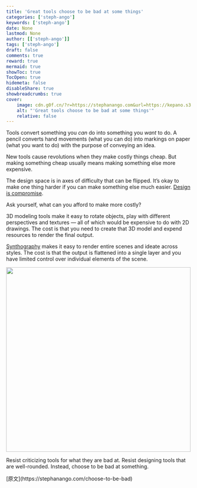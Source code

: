 ```yaml
---
title: 'Great tools choose to be bad at some things'
categories: ['steph-ango']
keywords: ['steph-ango']
date: None
lastmod: None
author: [['steph-ango']]
tags: ['steph-ango']
draft: false 
comments: true
reward: true 
mermaid: true 
showToc: true 
TocOpen: true 
hidemeta: false 
disableShare: true 
showbreadcrumbs: true 
cover:
    image: cdn.g0f.cn/?r=https://stephanango.com&url=https://kepano.s3.amazonaws.com/tools-triangle.png
    alt: "'Great tools choose to be bad at some things'"
    relative: false
---
```


<div>

<p>Tools convert something you <em>can</em> do into something you <em>want</em> to do.  A pencil converts hand movements (what you can do) into markings on paper (what you want to do) with the purpose of conveying an idea.</p>
<p>New tools cause revolutions when they make costly things cheap. But making something cheap usually means making something else more expensive.</p>
<p>The design space is in axes of difficulty that can be flipped. It’s okay to make one thing harder if you can make something else much easier. <a class="internal-link" href="https://stephanango.com/design-is-compromise">Design is compromise</a>.</p>
<p>Ask yourself, what can you afford to make more costly?</p>
<p>3D modeling tools make it easy to rotate objects, play with different perspectives and textures — all of which would be expensive to do with 2D drawings. The cost is that you need to create that 3D model and expend resources to render the final output.</p>
<p><a class="internal-link" href="https://stephanango.com/synthography">Synthography</a> makes it easy to render entire scenes and ideate across styles. The cost is that the output is flattened into a single layer and you have limited control over individual elements of the scene.</p>
<p><img class="invert c cc ppt ppb" src="cdn.g0f.cn/?r=https://stephanango.com&url=https://kepano.s3.amazonaws.com/tools-triangle.png" style="width: 500px;"/></p>
<p>Resist criticizing tools for what they are bad at. Resist designing tools that are well-rounded. Instead, choose to be bad at something.</p>

</div>

<div>
[原文](https://stephanango.com/choose-to-be-bad)
</div>

